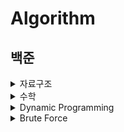 # Algorithm

## 백준

<details>
<summary>자료구조</summary>

|No.|Problems|Swift|Velog-posts|
|------|---|---|-----|
|10828|[스택](https://www.acmicpc.net/problem/10828)|[answer](https://github.com/seonyoung42/Algorithm/blob/master/백준/10828.playground/Contents.swift)||
|9093|[단어뒤집기](https://www.acmicpc.net/problem/9093)|[answer](https://github.com/seonyoung42/Algorithm/blob/master/백준/9093.playground/Contents.swift)|[9093 - 단어뒤집기](https://velog.io/@sun02/Swift-백준-9093-단어뒤집기)|
|9012|[괄호](https://www.acmicpc.net/problem/9012)|[answer](https://github.com/seonyoung42/Algorithm/blob/master/백준/9012.playground/Contents.swift)|[9012 - 괄호](https://velog.io/@sun02/Swift-백준-9012-괄호)|
|1874|[스택 수열](https://www.acmicpc.net/problem/1874)|[answer](https://github.com/seonyoung42/Algorithm/blob/master/백준/1874.playground/Contents.swift)|
|1406|[에디터](https://www.acmicpc.net/problem/1406)|[answer](https://github.com/seonyoung42/Algorithm/blob/master/백준/1406.playground/Contents.swift)|[1406 - 에디터](https://velog.io/@sun02/Swift-1406-에디터)|
|10845|[큐](https://www.acmicpc.net/problem/10845)|[answer](https://github.com/seonyoung42/Algorithm/blob/master/백준/10845.playground/Contents.swift)||
|1158|[요세푸스 문제](https://www.acmicpc.net/problem/1158)|[answer](https://github.com/seonyoung42/Algorithm/blob/master/백준/1158.playground/Contents.swift)|[1158 - 요세푸스](https://velog.io/@sun02/Swift-백준-1158-요세푸스-순열)|
|10866|[덱](https://www.acmicpc.net/problem/10866)|[answer](https://github.com/seonyoung42/Algorithm/blob/master/백준/10866.playground/Contents.swift)|[10866 - 덱](https://velog.io/@sun02/Swift-백준-10866-덱)|
|17413|[단어 뒤집기2](https://www.acmicpc.net/problem/17413)|[answer](https://github.com/seonyoung42/Algorithm/blob/master/백준/17413.playground/Contents.swift)|[17413 - 단어뒤집기](https://velog.io/@sun02/Swift-백준-17413-단어뒤집기-2)|
|10799|[쇠막대기](https://www.acmicpc.net/problem/10799)|[answer](https://github.com/seonyoung42/Algorithm/blob/master/백준/10799.playground/Contents.swift)|[10799 - 쇠막대기](https://velog.io/@sun02/Swift-백준-10799-쇠막대기)|
|17298|[오큰수](https://www.acmicpc.net/problem/17298)|[answer](https://github.com/seonyoung42/Algorithm/blob/master/백준/17298.playground/Contents.swift)|[17298 - 오큰수](https://velog.io/@sun02/Swift-백준-17298-오큰수)|
|17299|[오등큰수](https://www.acmicpc.net/problem/17299)|[answer](https://github.com/seonyoung42/Algorithm/blob/master/백준/17299.playground/Contents.swift)|[17299 - 오등큰수](https://velog.io/@sun02/Swift-백준-17299-오등큰수)|
|1935|[후위표기식2](https://www.acmicpc.net/problem/1935)|[answer](https://github.com/seonyoung42/Algorithm/blob/master/백준/1935.playground/Contents.swift)|[1935 - 후위표기식2](https://velog.io/@sun02/Swift-백준-1935후위표기식2)|
|1918|[후위표기식](https://www.acmicpc.net/problem/1918)|[answer](https://github.com/seonyoung42/Algorithm/blob/master/백준/1918.playground/Contents.swift)|[1918 - 후위표기식](https://velog.io/@sun02/Swift-백준-1918-후위표기식)|
|10808|[알파벳 개수](https://www.acmicpc.net/problem/10808)|[answer](https://github.com/seonyoung42/Algorithm/blob/master/백준/10808.playground/Contents.swift)||
|10809|[알파벳 찾기](https://www.acmicpc.net/problem/10809)|[answer](https://github.com/seonyoung42/Algorithm/blob/master/백준/107809.playground/Contents.swift)||
|10820|[문자열 분석](https://www.acmicpc.net/problem/10820)|[answer](https://github.com/seonyoung42/Algorithm/blob/master/백준/10820.playground/Contents.swift)||
|2743|[단어 길이 재기](https://www.acmicpc.net/problem/2743)|[answer](https://github.com/seonyoung42/Algorithm/blob/master/백준/2743.playground/Contents.swift)||
|11655|[ROT13](https://www.acmicpc.net/problem/11655)|[answer](https://github.com/seonyoung42/Algorithm/blob/master/백준/11655.playground/Contents.swift)||
|10824|[네 수](https://www.acmicpc.net/problem/10824)|[answer](https://github.com/seonyoung42/Algorithm/blob/master/백준/10824.playground/Contents.swift)||
|11656|[접미사 배열](https://www.acmicpc.net/problem/11656)|[answer](https://github.com/seonyoung42/Algorithm/blob/master/백준/11656.playground/Contents.swift)||

</details>

<details>
<summary>수학</summary>

|No.|Problems|Swift|Velog-posts|
|------|---|---|-----|
|10430|[나머지](https://www.acmicpc.net/problem/10430)|[answer](https://github.com/seonyoung42/Algorithm/blob/master/백준/10430.playground/Contents.swift)||
|2609|[최대공약수와 최소공배수](https://www.acmicpc.net/problem/2609)|[answer](https://github.com/seonyoung42/Algorithm/blob/master/백준/2609.playground/Contents.swift)|[2609 - 최대공약수와 최소공배수](https://velog.io/@sun02/Swift-백준-2609-최대공약수와-최소공배수)|
|1934|[최소공배수](https://www.acmicpc.net/problem/1934)|[answer](https://github.com/seonyoung42/Algorithm/blob/master/백준/1934.playground/Contents.swift)||
|1978|[소수 찾기](https://www.acmicpc.net/problem/1978)|[answer](https://github.com/seonyoung42/Algorithm/blob/master/백준/1978.playground/Contents.swift)|[1978 - 소수찾기(에라토스테네스의 체)](https://velog.io/@sun02/Swift-1978-소수찾기)|
|1929|[소수 구하기](https://www.acmicpc.net/problem/1929)|[answer](https://github.com/seonyoung42/Algorithm/blob/master/백준/1929.playground/Contents.swift)||
|6588|[골드바흐의 추측](https://www.acmicpc.net/problem/6588)|[answer](https://github.com/seonyoung42/Algorithm/blob/master/백준/6588.playground/Contents.swift)|[6588 - 골드바흐의 추측](https://velog.io/@sun02/Swift-백준-6588-골드바흐의-추측)|
|10872|[팩토리얼](https://www.acmicpc.net/problem/10872)|[answer](https://github.com/seonyoung42/Algorithm/blob/master/백준/10872.playground/Contents.swift)||
|1676|[팩토리얼 0의 개수](https://www.acmicpc.net/problem/1676)|[answer](https://github.com/seonyoung42/Algorithm/blob/master/백준/1676.playground/Contents.swift)||
|2004|[조합 0의 개수](https://www.acmicpc.net/problem/2004)|[answer](https://github.com/seonyoung42/Algorithm/blob/master/백준/2004.playground/Contents.swift)|[2004 - 조합 0의 개수](https://velog.io/@sun02/Swift-백준-2004-조합-0의-개수)|
|9613|[GCD 합](https://www.acmicpc.net/problem/9613)|[answer](https://github.com/seonyoung42/Algorithm/blob/master/백준/9613.playground/Contents.swift)||
|17087|[숨바꼭질 6](https://www.acmicpc.net/problem/17087)|[answer](https://github.com/seonyoung42/Algorithm/blob/master/백준/17087.playground/Contents.swift)||
|17103|[골드바흐 파티션](https://www.acmicpc.net/problem/17103)|[answer](https://github.com/seonyoung42/Algorithm/blob/master/백준/17103.playground/Contents.swift)||
|11005|[진법변환2](https://www.acmicpc.net/problem/11005)|[answer](https://github.com/seonyoung42/Algorithm/blob/master/백준/11005.playground/Contents.swift)||
|2745|[진법변환](https://www.acmicpc.net/problem/2745)|[answer](https://github.com/seonyoung42/Algorithm/blob/master/백준/2745.playground/Contents.swift)||
|11653|[소인수분해](https://www.acmicpc.net/problem/11653)|[answer](https://github.com/seonyoung42/Algorithm/blob/master/백준/11653.playground/Contents.swift)||

</details>

<details>
<summary>Dynamic Programming</summary>
  
|No.|Problems|Swift|Velog-posts|
|------|---|---|-----|
|1463|[1로 만들기](https://www.acmicpc.net/problem/1463)|[answer](https://github.com/seonyoung42/Algorithm/blob/master/백준/1463.playground/Contents.swift)|[1463-1로 만들기](https://velog.io/@sun02/Swift-백준-1463-1로-만들기)|
|11726|[2xn 타일링](https://www.acmicpc.net/problem/11726)|[answer](https://github.com/seonyoung42/Algorithm/blob/master/백준/11726.playground/Contents.swift)||
|11727|[2xn 타일링2](https://www.acmicpc.net/problem/11727)|[answer](https://github.com/seonyoung42/Algorithm/blob/master/백준/11727.playground/Contents.swift)||
|9095|[1,2,3 더하기](https://www.acmicpc.net/problem/9095)|[answer](https://github.com/seonyoung42/Algorithm/blob/master/백준/9095.playground/Contents.swift)||
|11052|[카드 구매하기](https://www.acmicpc.net/problem/11052)|[answer](https://github.com/seonyoung42/Algorithm/blob/master/백준/11052.playground/Contents.swift)||
|16914|[카드 구매하기2](https://www.acmicpc.net/problem/16914)|[answer](https://github.com/seonyoung42/Algorithm/blob/master/백준/16914.playground/Contents.swift)||
|15990|[1,2,3 더하기5](https://www.acmicpc.net/problem/15990)|[answer](https://github.com/seonyoung42/Algorithm/blob/master/백준/15990.playground/Contents.swift)||
|10844|[쉬운 계단수](https://www.acmicpc.net/problem/10844)|[answer](https://github.com/seonyoung42/Algorithm/blob/master/백준/10844.playground/Contents.swift)|[10844-쉬운 계단수](https://velog.io/@sun02/Swift-10844-백준-쉬운-계단-수)|
|2193|[이친수](https://www.acmicpc.net/problem/2193)|[answer](https://github.com/seonyoung42/Algorithm/blob/master/백준/2193.playground/Contents.swift)||
|11053|[가장 긴 증가하는 부분 수열](https://www.acmicpc.net/problem/11053)|[answer](https://github.com/seonyoung42/Algorithm/blob/master/백준/11053.playground/Contents.swift)|[11053 - 가장 긴 증가하는 부분 수열](https://velog.io/@sun02/Swift-백준-11053-가장-긴-증가하는-부분-수열)|
|14002|[가장 긴 증가하는 부분 수열4](https://www.acmicpc.net/problem/14002)|[answer](https://github.com/seonyoung42/Algorithm/blob/master/백준/14002.playground/Contents.swift)||
|1912|[연속합](https://www.acmicpc.net/problem/1912)|[answer](https://github.com/seonyoung42/Algorithm/blob/master/백준/1912.playground/Contents.swift)||
|1699|[제곱수의 합](https://www.acmicpc.net/problem/1699)|[answer](https://github.com/seonyoung42/Algorithm/blob/master/백준/1699.playground/Contents.swift)||
|2225|[합분해](https://www.acmicpc.net/problem/2225)|[answer](https://github.com/seonyoung42/Algorithm/blob/master/백준/2225.playground/Contents.swift)|[2225-합분해](https://velog.io/@sun02/Swift-백준-2225-합분해)|
|15988|[1,2,3 더하기 3](https://www.acmicpc.net/problem/15988)|[answer](https://github.com/seonyoung42/Algorithm/blob/master/백준/15988.playground/Contents.swift)||
|1149|[R,G,B 거리](https://www.acmicpc.net/problem/1149)|[answer](https://github.com/seonyoung42/Algorithm/blob/master/백준/1149.playground/Contents.swift)|[1149-RGB거리](https://velog.io/@sun02/Swift-백준-1149-RGB거리)|
|1309|[동물원](https://www.acmicpc.net/problem/1309)|[answer](https://github.com/seonyoung42/Algorithm/blob/master/백준/1309.playground/Contents.swift)||
|11057|[오르막 수](https://www.acmicpc.net/problem/11057)|[answer](https://github.com/seonyoung42/Algorithm/blob/master/백준/11057.playground/Contents.swift)|[11057-오르막수](https://velog.io/@sun02/Swift-백준-11057-오르막-수)|
|9465|[스티커](https://www.acmicpc.net/problem/9465)|[answer](https://github.com/seonyoung42/Algorithm/blob/master/백준/9465.playground/Contents.swift)|[9465-스티커](https://velog.io/@sun02/Swift)|
|2156|[포도주 시식](https://www.acmicpc.net/problem/2156)|[answer](https://github.com/seonyoung42/Algorithm/blob/master/백준/2156.playground/Contents.swift)|[2156-포도주 시식](https://velog.io/@sun02/백준-2156-Swift-포도주-시식)|
|1932|[정수 삼각형](https://www.acmicpc.net/problem/1932)|[answer](https://github.com/seonyoung42/Algorithm/blob/master/백준/1932.playground/Contents.swift)||
  
</details>

<details>
<summary>Brute Force</summary>
  
|No.|Problems|Swift|Velog-posts|
|------|---|---|-----|
|2309|[일곱 난쟁이](https://www.acmicpc.net/problem/2309)|[answer](https://github.com/seonyoung42/Algorithm/blob/master/백준/2309.playground/Contents.swift)||
|3085|[사탕 게임](https://www.acmicpc.net/problem/3085)|[answer](https://github.com/seonyoung42/Algorithm/blob/master/백준/3085.playground/Contents.swift)|[[Swift] 백준 3085 - 사탕게임](https://velog.io/@sun02/Swift-백준-3085-사탕게임)|
|1476|[날짜 계산](https://www.acmicpc.net/problem/1476)|[answer](https://github.com/seonyoung42/Algorithm/blob/master/백준/1476.playground/Contents.swift)||
|1107|[리모컨](https://www.acmicpc.net/problem/1107)|[answer](https://github.com/seonyoung42/Algorithm/blob/master/백준/1107.playground/Contents.swift)|[[Swift] 백준 1107 - 리모컨](https://velog.io/@sun02/Swift-백준-1107-리모컨)|
|14500|[테트로미노](https://www.acmicpc.net/problem/14500)|[answer](https://github.com/seonyoung42/Algorithm/blob/master/백준/14500.playground/Contents.swift)||
|6064|[카잉 달력](https://www.acmicpc.net/problem/6064)|[answer](https://github.com/seonyoung42/Algorithm/blob/master/백준/6064.playground/Contents.swift)||
|1748|[수 이어 쓰기1](https://www.acmicpc.net/problem/1748)|[answer](https://github.com/seonyoung42/Algorithm/blob/master/백준/1748.playground/Contents.swift)||
|9095|[1,2,3 더하기](https://www.acmicpc.net/problem/9095)|[answer](https://github.com/seonyoung42/Algorithm/blob/master/백준/9095.playground/Contents.swift)||
|15649|[N과 M(1)](https://www.acmicpc.net/problem/15649)|[answer](https://github.com/seonyoung42/Algorithm/blob/master/백준/15649.playground/Contents.swift)|[[Swift] 백준 15649 - N과 M(1) 백트래킹](https://velog.io/@sun02/Swift-백준-15649-N과-M1-백트래킹)|
|15650|[N과 M(2)](https://www.acmicpc.net/problem/15650)|[answer](https://github.com/seonyoung42/Algorithm/blob/master/백준/15650.playground/Contents.swift)||
|15651|[N과 M(3)](https://www.acmicpc.net/problem/15651)|[answer](https://github.com/seonyoung42/Algorithm/blob/master/백준/15651.playground/Contents.swift)||
|15652|[N과 M(4)](https://www.acmicpc.net/problem/15652)|[answer](https://github.com/seonyoung42/Algorithm/blob/master/백준/15652.playground/Contents.swift)||
|15654|[N과 M(5)](https://www.acmicpc.net/problem/15654)|[answer](https://github.com/seonyoung42/Algorithm/blob/master/백준/15654.playground/Contents.swift)||
|15655|[N과 M(6)](https://www.acmicpc.net/problem/15655)|[answer](https://github.com/seonyoung42/Algorithm/blob/master/백준/15655.playground/Contents.swift)||
|15656|[N과 M(7)](https://www.acmicpc.net/problem/15656)|[answer](https://github.com/seonyoung42/Algorithm/blob/master/백준/15656.playground/Contents.swift)||
|15657|[N과 M(8)](https://www.acmicpc.net/problem/15657)|[answer](https://github.com/seonyoung42/Algorithm/blob/master/백준/15657.playground/Contents.swift)||
|15663|[N과 M(9)](https://www.acmicpc.net/problem/15663)|[answer](https://github.com/seonyoung42/Algorithm/blob/master/백준/15663.playground/Contents.swift)||
|15664|[N과 M(10)](https://www.acmicpc.net/problem/15664)|[answer](https://github.com/seonyoung42/Algorithm/blob/master/백준/15664.playground/Contents.swift)||
|15665|[N과 M(11)](https://www.acmicpc.net/problem/15665)|[answer](https://github.com/seonyoung42/Algorithm/blob/master/백준/15665.playground/Contents.swift)||
|15666|[N과 M(12)](https://www.acmicpc.net/problem/15666)|[answer](https://github.com/seonyoung42/Algorithm/blob/master/백준/15666.playground/Contents.swift)||
|10972|[다음 순열](https://www.acmicpc.net/problem/10972)|[answer](https://github.com/seonyoung42/Algorithm/blob/master/백준/10972.playground/Contents.swift)||
|10973|[이전 순열](https://www.acmicpc.net/problem/10973)|[answer](https://github.com/seonyoung42/Algorithm/blob/master/백준/10973.playground/Contents.swift)||
|10974|[모든 순열](https://www.acmicpc.net/problem/10974)|[answer](https://github.com/seonyoung42/Algorithm/blob/master/백준/10974.playground/Contents.swift)||
|10819|[차이를 최대로](https://www.acmicpc.net/problem/10819)|[answer](https://github.com/seonyoung42/Algorithm/blob/master/백준/10819.playground/Contents.swift)||
|10971|[외판원 순회 2](https://www.acmicpc.net/problem/10971)|[answer](https://github.com/seonyoung42/Algorithm/blob/master/백준/10971.playground/Contents.swift)||
|6603|[로또](https://www.acmicpc.net/problem/6603)|[answer](https://github.com/seonyoung42/Algorithm/blob/master/백준/6603.playground/Contents.swift)||
|1759|[암호만들기](https://www.acmicpc.net/problem/1759)|[answer](https://github.com/seonyoung42/Algorithm/blob/master/백준/1759.playground/Contents.swift)||
|14501|[퇴사](https://www.acmicpc.net/problem/14501)|[answer](https://github.com/seonyoung42/Algorithm/blob/master/백준/14501.playground/Contents.swift)||
|14889|[스타트와 링크](https://www.acmicpc.net/problem/14889)|[answer](https://github.com/seonyoung42/Algorithm/blob/master/백준/14889.playground/Contents.swift)||
|15661|[링크와 스타트](https://www.acmicpc.net/problem/15661)|[answer](https://github.com/seonyoung42/Algorithm/blob/master/백준/15661.playground/Contents.swift)||
|2529|[부등호](https://www.acmicpc.net/problem/2529)|[answer](https://github.com/seonyoung42/Algorithm/blob/master/백준/2529.playground/Contents.swift)||
|1248|[맞춰봐](https://www.acmicpc.net/problem/1248)|[answer](https://github.com/seonyoung42/Algorithm/blob/master/백준/1248.playground/Contents.swift)||
</details>
